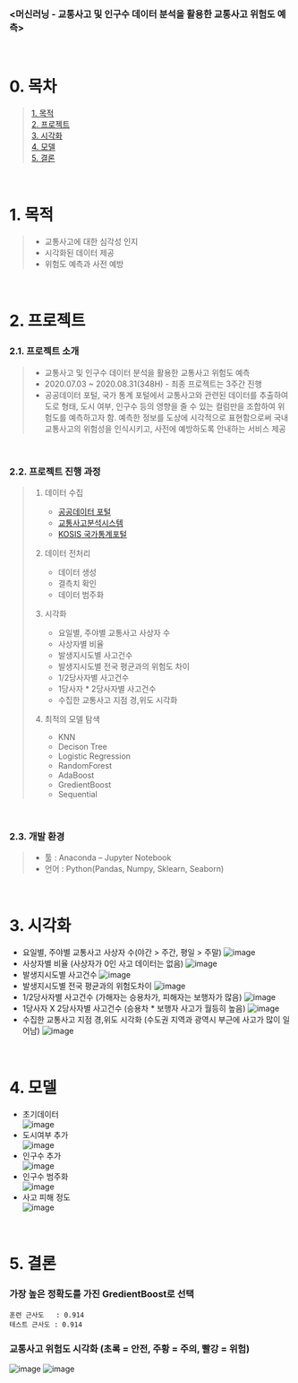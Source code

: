 ### <머신러닝 - 교통사고 및 인구수 데이터 분석을 활용한 교통사고 위험도 예측>
​
​
# 0. 목차 
> [1. 목적](#1-목적)  
> [2. 프로젝트](#2-프로젝트)  
> [3. 시각화](#3-시각화)   
> [4. 모델](#4-모델)     
> [5. 결론](#5-결론)   

​
​
# 1. 목적  
> * 교통사고에 대한 심각성 인지
> * 시각화된 데이터 제공
> * 위험도 예측과 사전 예방

​
​
# 2. 프로젝트
### 2.1. 프로젝트 소개
> * 교통사고 및 인구수 데이터 분석을 활용한 교통사고 위험도 예측
> * 2020.07.03 ~ 2020.08.31(348H) - 최종 프로젝트는 3주간 진행
> * 공공데이터 포털, 국가 통계 포털에서  교통사고와 관련된 데이터를 추출하여 도로 형태, 도시 여부, 인구수 등의 영향을 줄 수 있는 컬럼만을 조합하여 위험도를 예측하고자 함. 예측한 정보를 도상에 시각적으로 표현함으로써 국내 교통사고의 위험성을 인식시키고, 사전에 예방하도록 안내하는 서비스 제공

​
​
### 2.2. 프로젝트 진행 과정
> 1. 데이터 수집
>    * [공공데이터 포털](https://www.data.go.kr/)
>    * [교통사고분석시스템](http://taas.koroad.or.kr/)
>    * [KOSIS 국가통계포털](https://kosis.kr/index/index.do)
>    
> 2. 데이터 전처리
>    * 데이터 생성
>    * 결측치 확인
>    * 데이터 범주화
>    
> 3. 시각화
>    * 요일별, 주야별 교통사고 사상자 수
>    * 사상자별 비율
>    * 발생지시도별 사고건수
>    * 발생지시도별 전국 평균과의 위험도 차이
>    * 1/2당사자별 사고건수
>    * 1당사자 * 2당사자별 사고건수
>    * 수집한 교통사고 지점 경,위도 시각화
>    
> 4. 최적의 모델 탐색
>     * KNN
>     * Decison Tree
>     * Logistic Regression
>     * RandomForest
>     * AdaBoost
>     * GredientBoost
>     * Sequential

​
​
### 2.3. 개발 환경
> * 툴 : Anaconda – Jupyter Notebook
> * 언어 : Python(Pandas, Numpy, Sklearn, Seaborn)

​
​ 
# 3. 시각화
* 요일별, 주야별 교통사고 사상자 수(야간 > 주간, 평일 > 주말)
![image](https://user-images.githubusercontent.com/82797757/121136410-982e5e00-c870-11eb-97d9-96943c2b6973.png)
* 사상자별 비율 (사상자가 0인 사고 데이터는 없음)
![image](https://user-images.githubusercontent.com/82797757/121137003-36babf00-c871-11eb-9814-204e9f2247e1.png)
* 발생지시도별 사고건수
![image](https://user-images.githubusercontent.com/82797757/121137251-6ec20200-c871-11eb-826a-ca4a0948d555.png)
* 발생지시도별 전국 평균과의 위험도차이
![image](https://user-images.githubusercontent.com/82797757/121137321-80a3a500-c871-11eb-94cf-f0a3de4c92fd.png)
* 1/2당사자별 사고건수 (가해자는 승용차가, 피해자는 보행자가 많음)
![image](https://user-images.githubusercontent.com/82797757/121137421-94e7a200-c871-11eb-81fe-a18e25c0f560.png)
* 1당사자 X 2당사자별 사고건수 (승용차 * 보행자 사고가 월등히 높음)
![image](https://user-images.githubusercontent.com/82797757/121137574-c1032300-c871-11eb-8e1d-2561f756fe19.png)
* 수집한 교통사고 지점 경,위도 시각화 (수도권 지역과 광역시 부근에 사고가 많이 일어남)
![image](https://user-images.githubusercontent.com/82797757/121137665-db3d0100-c871-11eb-8f3a-075464b89d83.png)


​
​ 
# 4. 모델
* 초기데이터   
![image](https://user-images.githubusercontent.com/82797757/121138431-a54c4c80-c872-11eb-9125-6107f1651d55.png)
* 도시여부 추가   
![image](https://user-images.githubusercontent.com/82797757/121138546-c7de6580-c872-11eb-84e9-51a1c0144455.png)
* 인구수 추가   
![image](https://user-images.githubusercontent.com/82797757/121138576-cdd44680-c872-11eb-96ba-66294aac5061.png)
* 인구수 범주화   
![image](https://user-images.githubusercontent.com/82797757/121138593-d2006400-c872-11eb-87aa-b8e0a017bdc2.png)
* 사고 피해 정도    
![image](https://user-images.githubusercontent.com/82797757/121138882-1c81e080-c873-11eb-8825-f6f5f52ef1c1.png)

​
​ 
# 5. 결론 
### 가장 높은 정확도를 가진 GredientBoost로 선택
~~~
훈련 근사도   : 0.914
테스트 근사도 : 0.914
~~~
### 교통사고 위험도 시각화 (초록 = 안전, 주황 = 주의, 빨강 = 위험)
![image](https://user-images.githubusercontent.com/82797757/121139118-610d7c00-c873-11eb-85c2-288544d87547.png)
![image](https://user-images.githubusercontent.com/82797757/121139131-65d23000-c873-11eb-82d6-73f58e67700f.png)


